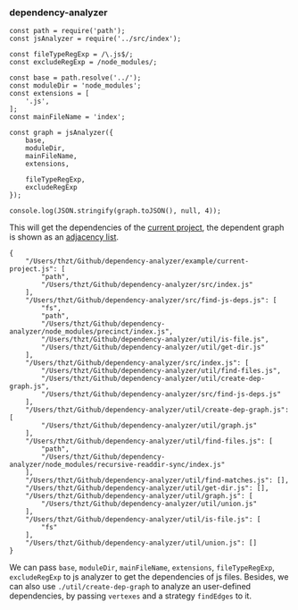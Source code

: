 ### dependency-analyzer

```
const path = require('path');
const jsAnalyzer = require('../src/index');

const fileTypeRegExp = /\.js$/;
const excludeRegExp = /node_modules/;

const base = path.resolve('../');
const moduleDir = 'node_modules';
const extensions = [
    '.js',
];
const mainFileName = 'index';

const graph = jsAnalyzer({
    base,
    moduleDir,
    mainFileName,
    extensions,

    fileTypeRegExp,
    excludeRegExp
});

console.log(JSON.stringify(graph.toJSON(), null, 4));
```

This will get the dependencies of the [current project](https://github.com/thzt/dependency-analyzer/blob/master/example/current-project.js), the dependent graph is shown as an [adjacency list](https://github.com/thzt/dependency-analyzer/blob/master/example/current-project.json).

```
{
    "/Users/thzt/Github/dependency-analyzer/example/current-project.js": [
        "path",
        "/Users/thzt/Github/dependency-analyzer/src/index.js"
    ],
    "/Users/thzt/Github/dependency-analyzer/src/find-js-deps.js": [
        "fs",
        "path",
        "/Users/thzt/Github/dependency-analyzer/node_modules/precinct/index.js",
        "/Users/thzt/Github/dependency-analyzer/util/is-file.js",
        "/Users/thzt/Github/dependency-analyzer/util/get-dir.js"
    ],
    "/Users/thzt/Github/dependency-analyzer/src/index.js": [
        "/Users/thzt/Github/dependency-analyzer/util/find-files.js",
        "/Users/thzt/Github/dependency-analyzer/util/create-dep-graph.js",
        "/Users/thzt/Github/dependency-analyzer/src/find-js-deps.js"
    ],
    "/Users/thzt/Github/dependency-analyzer/util/create-dep-graph.js": [
        "/Users/thzt/Github/dependency-analyzer/util/graph.js"
    ],
    "/Users/thzt/Github/dependency-analyzer/util/find-files.js": [
        "path",
        "/Users/thzt/Github/dependency-analyzer/node_modules/recursive-readdir-sync/index.js"
    ],
    "/Users/thzt/Github/dependency-analyzer/util/find-matches.js": [],
    "/Users/thzt/Github/dependency-analyzer/util/get-dir.js": [],
    "/Users/thzt/Github/dependency-analyzer/util/graph.js": [
        "/Users/thzt/Github/dependency-analyzer/util/union.js"
    ],
    "/Users/thzt/Github/dependency-analyzer/util/is-file.js": [
        "fs"
    ],
    "/Users/thzt/Github/dependency-analyzer/util/union.js": []
}
```

We can pass `base`, `moduleDir`, `mainFileName`, `extensions`, `fileTypeRegExp`, `excludeRegExp` to js analyzer to get the dependencies of js files.
Besides, we can also use `./util/create-dep-graph` to analyze an user-defined dependencies, by passing `vertexes` and a strategy `findEdges` to it.